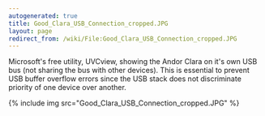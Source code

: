 ```yaml
---
autogenerated: true
title: Good_Clara_USB_Connection_cropped.JPG
layout: page
redirect_from: /wiki/File:Good_Clara_USB_Connection_cropped.JPG
---
```


Microsoft's free utility, UVCview, showing the Andor Clara on it's own
USB bus (not sharing the bus with other devices). This is essential to
prevent USB buffer overflow errors since the USB stack does not
discriminate priority of one device over another.

{% include img src="Good_Clara_USB_Connection_cropped.JPG" %}
